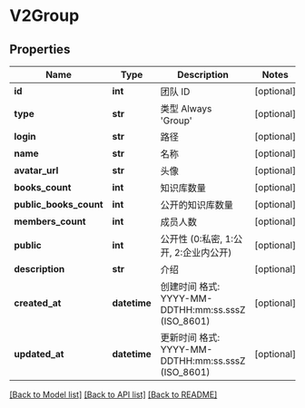 # V2Group

## Properties
Name | Type | Description | Notes
------------ | ------------- | ------------- | -------------
**id** | **int** |  团队 ID | [optional] 
**type** | **str** |  类型 Always &#x27;Group&#x27; | [optional] 
**login** | **str** |  路径 | [optional] 
**name** | **str** |  名称 | [optional] 
**avatar_url** | **str** |  头像 | [optional] 
**books_count** | **int** |  知识库数量 | [optional] 
**public_books_count** | **int** |  公开的知识库数量 | [optional] 
**members_count** | **int** |  成员人数 | [optional] 
**public** | **int** |  公开性 (0:私密, 1:公开, 2:企业内公开) | [optional] 
**description** | **str** |  介绍 | [optional] 
**created_at** | **datetime** |  创建时间 格式: YYYY-MM-DDTHH:mm:ss.sssZ (ISO_8601) | [optional] 
**updated_at** | **datetime** |  更新时间 格式: YYYY-MM-DDTHH:mm:ss.sssZ (ISO_8601) | [optional] 

[[Back to Model list]](../README.md#documentation-for-models) [[Back to API list]](../README.md#documentation-for-api-endpoints) [[Back to README]](../README.md)

